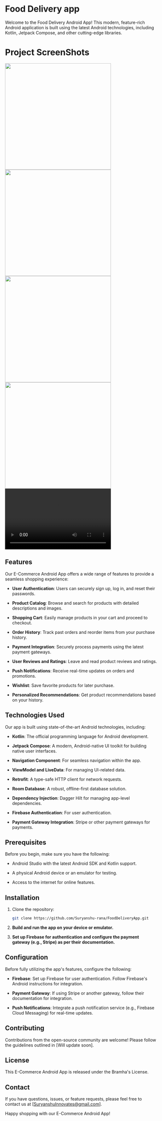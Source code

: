 # Food Delivery app

Welcome to the Food Delivery Android App! This modern, feature-rich Android application is built using the latest Android technologies, including Kotlin, Jetpack Compose, and other cutting-edge libraries.

# Project ScreenShots

<img src= "https://github.com/Suryanshu-rana/FoodDeliveryApp/assets/61387349/2aefb219-307d-4280-b6d8-b5718a6d1ce8" height=350dp widht=200dp>
<img src= "https://github.com/Suryanshu-rana/FoodDeliveryApp/assets/61387349/b09c0cc9-018c-484d-a936-746c810e3dc1" height=350dp widht=200dp>
<img src= "https://github.com/Suryanshu-rana/FoodDeliveryApp/assets/61387349/04d849f7-3cde-46d5-ba81-c1b970560d93" height=350dp widht=200dp>
<img src= "https://github.com/Suryanshu-rana/FoodDeliveryApp/assets/61387349/22a60425-f6cd-4b38-9414-b411aee2c93f" height=350dp widht=200dp>
<video width="350" height="200" controls>
  <source src="https://github.com/Suryanshu-rana/FoodDeliveryApp/assets/61387349/3fa88044-2473-47f9-9c86-e38d7a9ca319" type="video/mp4">
</video>


## Features

Our E-Commerce Android App offers a wide range of features to provide a seamless shopping experience:

- **User Authentication**: Users can securely sign up, log in, and reset their passwords.

- **Product Catalog**: Browse and search for products with detailed descriptions and images.

- **Shopping Cart**: Easily manage products in your cart and proceed to checkout.

- **Order History**: Track past orders and reorder items from your purchase history.

- **Payment Integration**: Securely process payments using the latest payment gateways.

- **User Reviews and Ratings**: Leave and read product reviews and ratings.

- **Push Notifications**: Receive real-time updates on orders and promotions.

- **Wishlist**: Save favorite products for later purchase.

- **Personalized Recommendations**: Get product recommendations based on your history.

## Technologies Used

Our app is built using state-of-the-art Android technologies, including:

- **Kotlin**: The official programming language for Android development.

- **Jetpack Compose**: A modern, Android-native UI toolkit for building native user interfaces.

- **Navigation Component**: For seamless navigation within the app.

- **ViewModel and LiveData**: For managing UI-related data.

- **Retrofit**: A type-safe HTTP client for network requests.

- **Room Database**: A robust, offline-first database solution.

- **Dependency Injection**: Dagger Hilt for managing app-level dependencies.

- **Firebase Authentication**: For user authentication.

- **Payment Gateway Integration**: Stripe or other payment gateways for payments.

## Prerequisites

Before you begin, make sure you have the following:

- Android Studio with the latest Android SDK and Kotlin support.

- A physical Android device or an emulator for testing.

- Access to the internet for online features.

## Installation

1. Clone the repository:

   ```bash
   git clone https://github.com/Suryanshu-rana/FoodDeliveryApp.git

2. **Build and run the app on your device or emulator.**

3. **Set up Firebase for authentication and configure the payment gateway (e.g., Stripe) as per their documentation.**

## Configuration

Before fully utilizing the app's features, configure the following:

- **Firebase**: Set up Firebase for user authentication. Follow Firebase's Android instructions for integration.

- **Payment Gateway**: If using Stripe or another gateway, follow their documentation for integration.

- **Push Notifications**: Integrate a push notification service (e.g., Firebase Cloud Messaging) for real-time updates.

## Contributing

Contributions from the open-source community are welcome! Please follow the guidelines outlined in [Will update soon].

## License

This E-Commerce Android App is released under the Bramha's License.






## Contact

If you have questions, issues, or feature requests, please feel free to contact us at [SuryanshuInnovates@gmail.com].

Happy shopping with our E-Commerce Android App!

